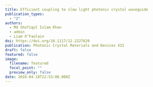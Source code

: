 ```yaml
---
title: Efficient coupling to slow light photonic crystal waveguide
publication_types:
  - "2"
authors:
  - Md Shofiqul Islam Khan
  - admin
  - Liam O’Faolain
doi: https://doi.org/10.1117/12.2227629
publication: Photonic Crystal Materials and Devices XII
draft: false
featured: false
image:
  filename: featured
  focal_point: ""
  preview_only: false
date: 2016-04-18T22:53:00.000Z
---
```


